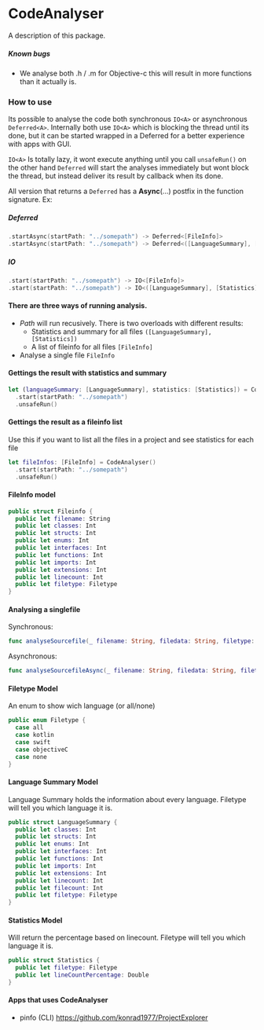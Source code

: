 # CodeAnalyser

A description of this package.

##### Known bugs
- We analyse both .h / .m for Objective-c this will result in more functions than it actually is.

### How to use
Its possible to analyse the code both synchronous ```IO<A>``` or asynchronous ```Deferred<A>```.
Internally both use ```IO<A>``` which is blocking the thread until its done, but it can be started wrapped in a Deferred for a better experience with apps with GUI.

```IO<A>``` Is totally lazy, it wont execute anything until you call ```unsafeRun()``` on the other hand ```Deferred``` will start the analyses immediately but wont block the thread, but instead deliver its result by callback when its done. 

All version that returns a ```Deferred``` has a **Async**(...) postfix in the function signature. Ex:

##### Deferred
```swift
.startAsync(startPath: "../somepath") -> Deferred<[FileInfo]>
.startAsync(startPath: "../somepath") -> Deferred<([LanguageSummary], [Statistics])>
```

##### IO
```swift
.start(startPath: "../somepath") -> IO<[FileInfo]>
.start(startPath: "../somepath") -> IO<([LanguageSummary], [Statistics])>
```


#### There are three ways of running analysis.
- *Path* will run recusively. There is two overloads with different results:
	- Statistics and summary for all files ```([LanguageSummary], [Statistics])```
	- A list of fileinfo for all files ```[FileInfo]```
- Analyse a single file ```FileInfo```


#### Gettings the result with statistics and summary

```swift
let (languageSummary: [LanguageSummary], statistics: [Statistics]) = CodeAnalyser()
  .start(startPath: "../somepath")
  .unsafeRun()
```


#### Gettings the result as a fileinfo list
Use this if you want to list all the files in a project and see statistics for each file

```swift
let fileInfos: [FileInfo] = CodeAnalyser()
  .start(startPath: "../somepath")
  .unsafeRun()
```

#### FileInfo model
```swift
public struct Fileinfo {
  public let filename: String
  public let classes: Int
  public let structs: Int
  public let enums: Int
  public let interfaces: Int
  public let functions: Int
  public let imports: Int 
  public let extensions: Int
  public let linecount: Int
  public let filetype: Filetype
}
```


#### Analysing a singlefile
Synchronous:

```swift
func analyseSourcefile(_ filename: String, filedata: String, filetype: Filetype) ->IO<Fileinfo>
```
Asynchronous:

```swift
func analyseSourcefileAsync(_ filename: String, filedata: String, filetype: Filetype) ->Deferred<Fileinfo>
```

#### Filetype Model
An enum to show wich language (or all/none)

```swift
public enum Filetype {
  case all
  case kotlin
  case swift
  case objectiveC
  case none
}
```

#### Language Summary Model
Language Summary holds the information about every language. 
Filetype will tell you which language it is.

```swift
public struct LanguageSummary {
  public let classes: Int
  public let structs: Int
  public let enums: Int
  public let interfaces: Int
  public let functions: Int
  public let imports: Int
  public let extensions: Int
  public let linecount: Int
  public let filecount: Int
  public let filetype: Filetype
}
```

#### Statistics Model
Will return the percentage based on linecount.  Filetype will tell you which language it is.

```swift
public struct Statistics {
  public let filetype: Filetype
  public let lineCountPercentage: Double
}
```

#### Apps that uses CodeAnalyser
- pinfo (CLI) https://github.com/konrad1977/ProjectExplorer
